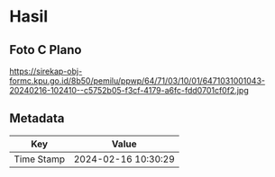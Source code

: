 # Hasil

## Foto C Plano

https://sirekap-obj-formc.kpu.go.id/8b50/pemilu/ppwp/64/71/03/10/01/6471031001043-20240216-102410--c5752b05-f3cf-4179-a6fc-fdd0701cf0f2.jpg


## Metadata

| Key        | Value               |
| ---------- | ------------------- |
| Time Stamp | 2024-02-16 10:30:29 |



